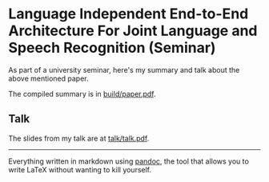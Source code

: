 # Language Independent End-to-End Architecture For Joint Language and Speech Recognition (Seminar)

As part of a university seminar, here's my summary and talk about the above mentioned paper.

The compiled summary is in [build/paper.pdf](build/paper.pdf).


## Talk

The slides from my talk are at [talk/talk.pdf](talk/talk.pdf).


----


Everything written in markdown using [pandoc](https://pandoc.org/), the tool that allows you to write LaTeX without wanting to kill yourself.
